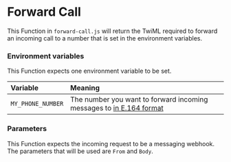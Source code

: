 # Forward Call

This Function in `forward-call.js` will return the TwiML required to forward an incoming call to a number that is set in the environment variables.

### Environment variables

This Function expects one environment variable to be set.

| Variable          | Meaning                                                                                                                                                              |
| :---------------- | :------------------------------------------------------------------------------------------------------------------------------------------------------------------- |
| `MY_PHONE_NUMBER` | The number you want to forward incoming messages to [in E.164 format](https://support.twilio.com/hc/en-us/articles/223183008-Formatting-International-Phone-Numbers) |

### Parameters

This Function expects the incoming request to be a messaging webhook. The parameters that will be used are `From` and `Body`.
